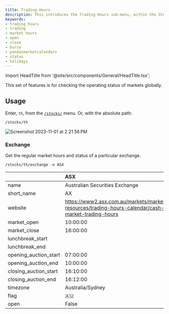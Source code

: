 ```yaml
---
title: Trading Hours
description: This introduces the Trading Hours sub-menu, within the Stocks menu of the OpenBB Terminal.  Use these commands to check the operating status of markets globally.
keywords:
- trading hours
- trading
- market hours
- open
- close
- bursa
- pandasmarketcalendars
- status
- holidays
---
```


import HeadTitle from '@site/src/components/General/HeadTitle.tsx';

<HeadTitle title="Trading Hours - Stocks - Menus | OpenBB Terminal Docs" />

This set of features is for checking the operating status of markets globally.

## Usage

Enter, `th`, from the [`/stocks/`](/terminal/menus/stocks/introduction.md) menu. Or, with the absolute path:

```console
/stocks/th
```

![Screenshot 2023-11-01 at 2 21 56 PM](https://github.com/OpenBB-finance/OpenBBTerminal/assets/85772166/66fe02c2-22d1-4ce3-a410-7df6f7f4defa)

### Exchange

Get the regular market hours and status of a particular exchange.

```console
/stocks/th/exchange -n ASX
```

|                       | ASX                                                                                               |
|:----------------------|:--------------------------------------------------------------------------------------------------|
| name                  | Australian Securities Exchange                                                                    |
| short_name            | AX                                                                                                |
| website               | https://www2.asx.com.au/markets/market-resources/trading-hours-calendar/cash-market-trading-hours |
| market_open           | 10:00:00                                                                                          |
| market_close          | 16:00:00                                                                                          |
| lunchbreak_start      |                                                                                                   |
| lunchbreak_end        |                                                                                                   |
| opening_auction_start | 07:00:00                                                                                          |
| opening_auction_end   | 10:00:00                                                                                          |
| closing_auction_start | 16:10:00                                                                                          |
| closing_auction_end   | 16:12:00                                                                                          |
| timezone              | Australia/Sydney                                                                                  |
| flag                  | 🇦🇺                                                                                                |
| open                  | False                                                                                             |
